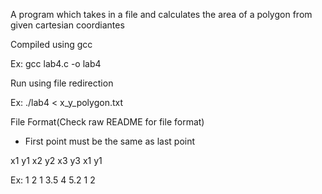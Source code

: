 A program which takes in a file and calculates the area of a polygon from given cartesian coordiantes

Compiled using gcc

Ex: gcc lab4.c -o lab4

Run using file redirection

Ex: ./lab4 < x_y_polygon.txt

File Format(Check raw README for file format)
- First point must be the same as last point

x1 y1
x2 y2
x3 y3
x1 y1

Ex:
1 2
1 3.5
4 5.2
1 2
